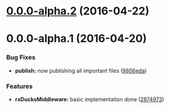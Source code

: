 <a name="0.0.0-alpha.2"></a>
# [0.0.0-alpha.2](https://github.com/blesh/rx-ducks-middleware/compare/0.0.0-alpha.1...v0.0.0-alpha.2) (2016-04-22)




<a name="0.0.0-alpha.1"></a>
# 0.0.0-alpha.1 (2016-04-20)


### Bug Fixes

* **publish:** now publishing all important files ([9806eda](https://github.com/blesh/rx-ducks-middleware/commit/9806eda))

### Features

* **rxDucksMiddleware:** basic implementation done ([2874973](https://github.com/blesh/rx-ducks-middleware/commit/2874973))



